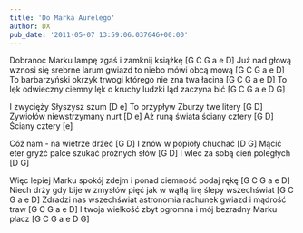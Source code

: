 ```yaml
---
title: 'Do Marka Aurelego'
author: DX
pub_date: '2011-05-07 13:59:06.037646+00:00'
---
```


Dobranoc Marku lampę zgaś i zamknij książkę [G C G a e D]
Już nad głową wznosi się srebrne larum gwiazd to niebo mówi obcą mową [G C G a e D]
To barbarzyński okrzyk trwogi którego nie zna twa łacina [G C G a e D]
To lęk odwieczny ciemny lęk o kruchy ludzki ląd zaczyna bić [G C G a e D G]

I zwycięży Słyszysz szum [D e]
To przypływ Zburzy twe litery [G D]
Żywiołów niewstrzymany nurt [D e]
Aż runą świata ściany cztery [G D]
Ściany cztery [e]

Cóż nam - na wietrze drżeć [G D]
I znów w popioły chuchać [D G]
Mącić eter gryźć palce szukać próżnych słów [G D]
I wlec za sobą cień poległych [D G]

Więc lepiej Marku spokój zdejm i ponad ciemność podaj rękę [G C G a e D]
Niech drży gdy bije w zmysłów pięć jak w wątłą lirę ślepy wszechświat [G C G a e D]
Zdradzi nas wszechświat astronomia rachunek gwiazd i mądrość traw [G C G a e D]
I twoja wielkość zbyt ogromna i mój bezradny Marku płacz [G C G a e D G]